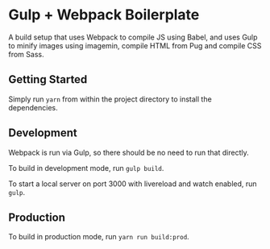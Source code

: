 # Gulp + Webpack Boilerplate

A build setup that uses Webpack to compile JS using Babel, and uses Gulp to minify images using imagemin, compile HTML from Pug and compile CSS from Sass.

## Getting Started

Simply run `yarn` from within the project directory to install the dependencies.

## Development

Webpack is run via Gulp, so there should be no need to run that directly.

To build in development mode, run `gulp build`.

To start a local server on port 3000 with livereload and watch enabled, run `gulp`.

## Production

To build in production mode, run `yarn run build:prod`.
